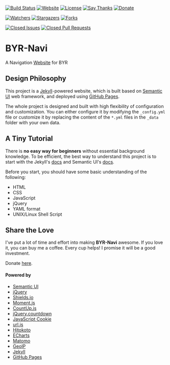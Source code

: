 [![Build Status](https://travis-ci.org/BYR-Navi/BYR-Navi.svg)][travis-ci]
[![Website](https://img.shields.io/website-up-down-green-red/https/byr-navi.com.svg)][website]
[![License](https://img.shields.io/github/license/BYR-Navi/BYR-Navi.svg)][license]
[![Say Thanks](https://img.shields.io/badge/Say-Thanks!-1EAEDB.svg)][saythanks]
[![Donate](https://img.shields.io/badge/Donate-Coffee-A5673F.svg)][donate]

[![Watchers](https://img.shields.io/github/watchers/BYR-Navi/BYR-Navi.svg?style=social&label=Watch)][watch]
[![Stargazers](https://img.shields.io/github/stars/BYR-Navi/BYR-Navi.svg?style=social&label=Star)][star]
[![Forks](https://img.shields.io/github/forks/BYR-Navi/BYR-Navi.svg?style=social&label=Fork)][fork]

[![Closed Issues](https://img.shields.io/github/issues-closed/BYR-Navi/BYR-Navi.svg)][issue]
[![Closed Pull Requests](https://img.shields.io/github/issues-pr-closed/BYR-Navi/BYR-Navi.svg)][pull]

# BYR-Navi
A Navigation [Website][website] for BYR

## Design Philosophy
This project is a [Jekyll][jekyll]-powered website, which is built based on [Semantic UI][semantic] web framework, and deployed using [GitHub Pages][github-pages].

The whole project is designed and built with high flexibility of configuration and customization.
You can either configure it by modifying the `_config.yml` file or customize it by replacing the content of the `*.yml` files in the `_data` folder with your own data.

## A Tiny Tutorial
There is **no easy way for beginners** without essential background knowledge.
To be efficient, the best way to understand this project is to start with the Jekyll's [docs][jekyll-doc] and Semantic UI's [docs][semantic-doc].

Before you start, you should have some basic understanding of the following:

- HTML
- CSS
- JavaScript
- jQuery
- YAML format
- UNIX/Linux Shell Script

## Share the Love
I've put a lot of time and effort into making **BYR-Navi** awesome.
If you love it, you can buy me a coffee.
Every cup helps!
I promise it will be a good investment.

Donate [here][donate].

#### Powered by
- [Semantic UI][semantic]
- [jQuery][jquery]
- [Shields.io][shields]
- [Moment.js][moment]
- [CountUp.js][countup]
- [jQuery.countdown][countdown]
- [JavaScript Cookie][js-cookie]
- [url.js][js-url]
- [Hitokoto][hitokoto]
- [ECharts][echarts]
- [Matomo][matomo]
- [GeoIP][geoip]
- [Jekyll][jekyll]
- [GitHub Pages][github-pages]

[travis-ci]: https://travis-ci.org/BYR-Navi/BYR-Navi "Travis CI"
[website]: https://byr-navi.com/ "Website"
[license]: https://github.com/BYR-Navi/BYR-Navi/blob/master/LICENSE "License"
[saythanks]: https://saythanks.io/to/iROCKBUNNY "Say Thanks"
[donate]: https://byr-navi.com/donate/ "Donate"
[watch]: https://github.com/BYR-Navi/BYR-Navi/watchers "Watchers"
[star]: https://github.com/BYR-Navi/BYR-Navi/stargazers "Stargazers"
[fork]: https://github.com/BYR-Navi/BYR-Navi/network "Forks"
[issue]: https://github.com/BYR-Navi/BYR-Navi/issues "Issues"
[pull]: https://github.com/BYR-Navi/BYR-Navi/pulls "Pull Requests"

[semantic]: https://semantic-ui.com/ "Semantic UI"
[semantic-doc]: https://semantic-ui.com/introduction/getting-started.html "Semantic UI Docs"
[jquery]: https://jquery.com/ "jQuery"
[shields]: https://shields.io/ "Shields.io"
[moment]: https://momentjs.com/ "Moment.js"
[countup]: https://inorganik.github.io/countUp.js/ "CountUp.js"
[countdown]: https://hilios.github.io/jQuery.countdown/ "The Final Countdown plugin for jQuery"
[js-cookie]: https://github.com/js-cookie/js-cookie "JavaScript Cookie"
[js-url]: https://github.com/websanova/js-url "url.js"
[hitokoto]: https://hitokoto.cn/api "Hitokoto"
[echarts]: http://echarts.baidu.com/ "ECharts"
[matomo]: https://matomo.org/ "Matomo"
[geoip]: https://www.maxmind.com/ "GeoIP"
[jekyll]: https://jekyllrb.com/ "Jekyll"
[jekyll-doc]: https://jekyllrb.com/docs/home/ "Jekyll Docs"
[github-pages]: https://pages.github.com/ "GitHub Pages"
